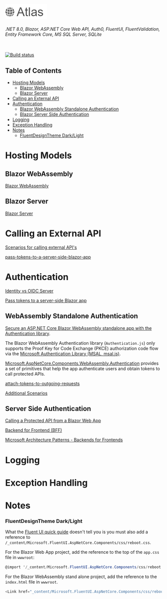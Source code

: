 ![Alt text](/readme-images/Atlas.png?raw=true "Atlas") 

###### .NET 8.0, Blazor, ASP.NET Core Web API, Auth0, FluentUI, FluentValidation, Entity Framework Core, MS SQL Server, SQLite

\
[![Build status](https://ci.appveyor.com/api/projects/status/qx6pbauk9bfpopst?svg=true)](https://ci.appveyor.com/project/grantcolley/atlas)

## Table of Contents
* [Hosting Models](#hosting-models)
  * [Blazor WebAssembly](#blazor-webassembly)
  * [Blazor Server](#blazor-server)
* [Calling an External API](#calling-an-external-api) 
* [Authentication](#authentication)
  * [Blazor WebAssembly Standalone Authentication](#webassembly-standalone-authentication)
  * [Blazor Server Side Authentication](#server-side-authentication)
* [Logging](#logging)
* [Exception Handling](#exception-handling) 
* [Notes](#notes)
    * [FluentDesignTheme Dark/Light](#fluentdesigntheme-darklight) 

# Hosting Models
## Blazor WebAssembly
[Blazor WebAssembly](https://learn.microsoft.com/en-us/aspnet/core/blazor/hosting-models?view=aspnetcore-8.0#blazor-webassembly)

## Blazor Server
[Blazor Server](https://learn.microsoft.com/en-us/aspnet/core/blazor/hosting-models?view=aspnetcore-8.0#blazor-server)

# Calling an External API
[Scenarios for calling external API's](https://learn.microsoft.com/en-us/aspnet/core/blazor/call-web-api?view=aspnetcore-8.0#server-side-scenarios-for-calling-external-web-apis)

[pass-tokens-to-a-server-side-blazor-app](https://learn.microsoft.com/en-us/aspnet/core/blazor/security/server/additional-scenarios#pass-tokens-to-a-server-side-blazor-app)

# Authentication

[Identity vs OIDC Server](https://learn.microsoft.com/en-us/aspnet/core/security/how-to-choose-identity-solution?view=aspnetcore-8.0#identity-vs-oidc-server)

[Pass tokens to a server-side Blazor app](https://learn.microsoft.com/en-us/aspnet/core/blazor/security/server/additional-scenarios?view=aspnetcore-8.0#pass-tokens-to-a-server-side-blazor-app)

## WebAssembly Standalone Authentication
[Secure an ASP.NET Core Blazor WebAssembly standalone app with the Authentication library](https://learn.microsoft.com/en-us/aspnet/core/blazor/security/webassembly/standalone-with-authentication-library).

The Blazor WebAssembly Authentication library (`Authentication.js`) only supports the Proof Key for Code Exchange (PKCE) authorization code flow via the [Microsoft Authentication Library (MSAL, msal.js)](https://learn.microsoft.com/en-us/entra/identity-platform/msal-overview).

[Microsoft.AspNetCore.Components.WebAssembly.Authentication](https://www.nuget.org/packages/Microsoft.AspNetCore.Components.WebAssembly.Authentication) provides a set of primitives that help the app authenticate users and obtain tokens to call protected APIs.

[attach-tokens-to-outgoing-requests](https://learn.microsoft.com/en-us/aspnet/core/blazor/security/webassembly/additional-scenarios?view=aspnetcore-8.0#attach-tokens-to-outgoing-requests)

[Additional Scenarios](https://learn.microsoft.com/en-us/aspnet/core/blazor/security/webassembly/additional-scenarios)

## Server Side Authentication

[Calling a Protected API from a Blazor Web App](https://auth0.com/blog/call-protected-api-from-blazor-web-app/)

[Backend for Frontend (BFF)](https://datatracker.ietf.org/doc/html/draft-ietf-oauth-browser-based-apps#name-backend-for-frontend-bff)

[Microsoft Architecture Patterns - Backends for Frontends](https://learn.microsoft.com/en-us/azure/architecture/patterns/backends-for-frontends)

# Logging

# Exception Handling

# Notes
### FluentDesignTheme Dark/Light
What the [Fluent UI quick guide](https://fluentui-blazor.net/DesignTheme) doesn't tell you is you must also add a reference to `/_content/Microsoft.FluentUI.AspNetCore.Components/css/reboot.css`.

For the Blazor Web App project, add the reference to the top of the `app.css` file in `wwwroot`:
```C#
@import '/_content/Microsoft.FluentUI.AspNetCore.Components/css/reboot.css';
```

For the Blazor WebAssembly stand alone project, add the reference to the `index.html` file in `wwwroot`.
```C#
<Link href="_content/Microsoft.FluentUI.AspNetCore.Components/css/reboot.css" rel="stylesheet" />
```
